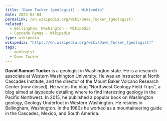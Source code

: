 ```yaml
---
title: "Dave Tucker (geologist) - Wikipedia"
date: 2023-03-04
permalink: /en.wikipedia.org/wiki/Dave_Tucker_(geologist)
related:
  - Bellingham, Washington - Wikipedia
  - Cascade Range - Wikipedia
type: wikipedia
wikipedia: "https://en.wikipedia.org/wiki/Dave_Tucker_(geologist)"
tags:
  - geologist
  - Dave Tucker
---
```

**David Samuel Tucker** is a geologist in Washington state. He is a research associate at Western Washington University. He was an instructor at North Cascades Institute, and the director of the Mount Baker Volcano Research Center (now closed). He writes the blog "Northwest Geology Field Trips", a blog aimed at laypeople detailing where to find interesting geology in the Pacific Northwest.  In 2015, he published a popular book on Washington geology, Geology Underfoot in Western Washington. He resides in Bellingham, Washington. In the 1980s he worked as a mountaineering guide in the Cascades, Mexico, and South America.